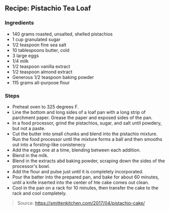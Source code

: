 ## Recipe: Pistachio Tea Loaf


### Ingredients
 - 140 grams roasted, unsalted, shelled pistachios
 - 1 cup granulated sugar
 - 1/2 teaspoon fine sea salt
 - 10 tablespoons butter, cold
 - 3 large eggs
 - 1/4 milk
 - 1/2 teaspoon vanilla extract
 - 1/2 teaspoon almond extract
 - Generous 1/2 teaspoon baking powder
 - 115 grams all-purpose flour

### Steps
 - Preheat oven to 325 degrees F.
 - Line the bottom and long sides of a loaf pan with a long strip of parchment paper. Grease the paper and exposed sides of the pan.
 - In a food processor, grind the pistachios, sugar, and salt until powdery, but not a paste.
 - Cut the butter into small chunks and blend into the pistachio mixture. Run the food processor until the mixture forms a ball and then smooths out into a forsting-like conistenecy
 - Add the eggs one at a time, blending between each addition.
 - Blend in the milk.
 - Blend in the extracts abd baking powder, scraping down the sides of the processor's bowl.
 - Add the flour and pulse just until it is completely incorporated.
 - Pour the batter into the prepared pan, and bake for about 60 minutes, until a knife inserted into the center of hte cake comes out clean.
 - Cool in the pan on a rack for 10 minutes, then transfer the cake to the rack and cool completely.

> Source: https://smittenkitchen.com/2017/04/pistachio-cake/
